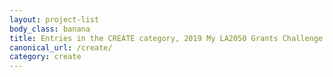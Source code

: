 ```yaml
---
layout: project-list
body_class: banana
title: Entries in the CREATE category, 2019 My LA2050 Grants Challenge
canonical_url: /create/
category: create
---
```

